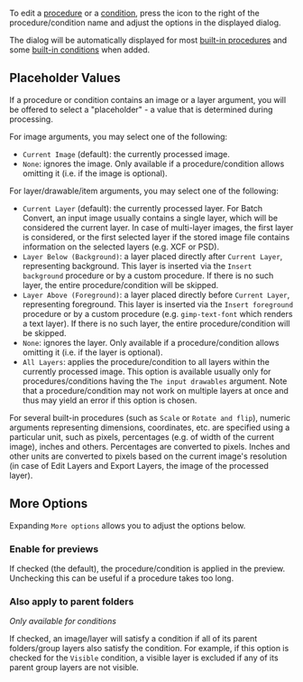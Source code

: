 To edit a [procedure](Procedures.md) or a [condition](Conditions.md), press the icon to the right of the procedure/condition name and adjust the options in the displayed dialog.

The dialog will be automatically displayed for most [built-in procedures](Procedures.md#built-in-procedures) and some [built-in conditions](Conditions.md#built-in-conditions) when added.

## Placeholder Values

If a procedure or condition contains an image or a layer argument, you will be offered to select a "placeholder" - a value that is determined during processing.

For image arguments, you may select one of the following:
* `Current Image` (default): the currently processed image.
* `None`: ignores the image. Only available if a procedure/condition allows omitting it (i.e. if the image is optional).

For layer/drawable/item arguments, you may select one of the following:
* `Current Layer` (default): the currently processed layer. For Batch Convert, an input image usually contains a single layer, which will be considered the current layer. In case of multi-layer images, the first layer is considered, or the first selected layer if the stored image file contains information on the selected layers (e.g. XCF or PSD).
* `Layer Below (Background)`: a layer placed directly after `Current Layer`, representing background. This layer is inserted via the `Insert background` procedure or by a custom procedure. If there is no such layer, the entire procedure/condition will be skipped.
* `Layer Above (Foreground)`: a layer placed directly before `Current Layer`, representing foreground. This layer is inserted via the `Insert foreground` procedure or by a custom procedure (e.g. `gimp-text-font` which renders a text layer). If there is no such layer, the entire procedure/condition will be skipped.
* `None`: ignores the layer. Only available if a procedure/condition allows omitting it (i.e. if the layer is optional).
* `All Layers`: applies the procedure/condition to all layers within the currently processed image. This option is available usually only for procedures/conditions having the `The input drawables` argument. Note that a procedure/condition may not work on multiple layers at once and thus may yield an error if this option is chosen.

For several built-in procedures (such as `Scale` or `Rotate and flip`), numeric arguments representing dimensions, coordinates, etc. are specified using a particular unit, such as pixels, percentages (e.g. of width of the current image), inches and others. Percentages are converted to pixels. Inches and other units are converted to pixels based on the current image's resolution (in case of Edit Layers and Export Layers, the image of the processed layer).


## More Options

Expanding `More options` allows you to adjust the options below.

### Enable for previews

If checked (the default), the procedure/condition is applied in the preview.
Unchecking this can be useful if a procedure takes too long.

### Also apply to parent folders

*Only available for conditions*

If checked, an image/layer will satisfy a condition if all of its parent folders/group layers also satisfy the condition.
For example, if this option is checked for the `Visible` condition, a visible layer is excluded if any of its parent group layers are not visible.

